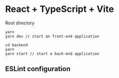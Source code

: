 # React + TypeScript + Vite

Root directory

```
yarn
yarn dev // start an front-end application

cd backend
yarn
yarn start // start a back-end application

```

## ESLint configuration


